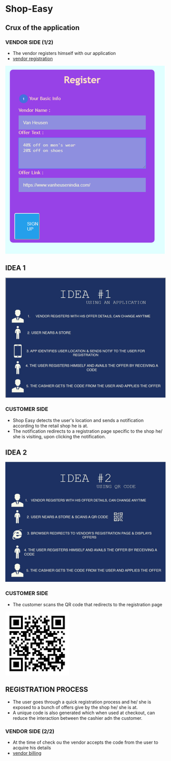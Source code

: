 # Shop-Easy

## Crux of the application

### VENDOR SIDE (1/2)
* The vendor registers himself with our application
* [vendor registration](https://poorvika-vendor-signup.000webhostapp.com/index1.html)
<img src="Images/vendor_reg.png">

## IDEA 1
<img src="Images/idea1.jpg"> 

  ### CUSTOMER SIDE
* Shop Easy detects the user's location and sends a notification according to the retail shop he is at.
* The notification redirects to a registration page specific to the shop he/ she is visiting, upon clicking the notification.

## IDEA 2
<img src="Images/idea2.jpg"> 

  ### CUSTOMER SIDE
* The customer scans the QR code that redirects to the registration page 
<img src="Images/QR.png"> 

## REGISTRATION PROCESS
* The user goes through a quick registration process and he/ she is exposed to a bunch of offers give by the shop he/ she is at.
* A unique code is also generated which when used at checkout, can reduce the interaction between the cashier adn the customer.

### VENDOR SIDE (2/2)
* At the time of check ou the vendor accepts the code from the user to acquire his details
* [vendor billing](https://vendor-billing.000webhostapp.com/)






